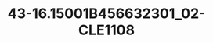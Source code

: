 ---
title: 43-16.15001B456632301_02-CLE1108
image: 43-16.15001B456632301_02-CLE1108.jpg
brand: sposo
layout: vestito
---
